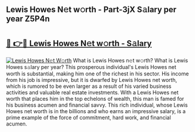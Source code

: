 ## Lewis Howes N𝚎t w𝚘rth - Part-3jX S𝚊lary per year Z5P4n

# <h2><a href="http://gc1zhz.nevu.top/?p=Lewis+Howes">🔗 👉🔴 Lewis Howes N𝚎t w𝚘rth - S𝚊lary</a></h2>

[![Lewis Howes N𝚎t W𝚘rth](https://i.imgur.com/Oavwk0R.jpeg)](http://gc1zhz.nevu.top/?p=Lewis+Howes)
What is Lewis Howes n𝚎t w𝚘rth? What is Lewis Howes s𝚊lary per year?
This prosperous individual's Lewis Howes net worth is substantial, making him one of the richest in his sector. His income from his job is impressive, but it is dwarfed by Lewis Howes net worth, which is rumored to be even larger as a result of his varied business activities and valuable real estate investments. With a Lewis Howes net worth that places him in the top echelons of wealth, this man is famed for his business acumen and financial savvy. This rich individual, whose Lewis Howes net worth is in the billions and who earns an impressive salary, is a prime example of the force of commitment, hard work, and financial acumen.
